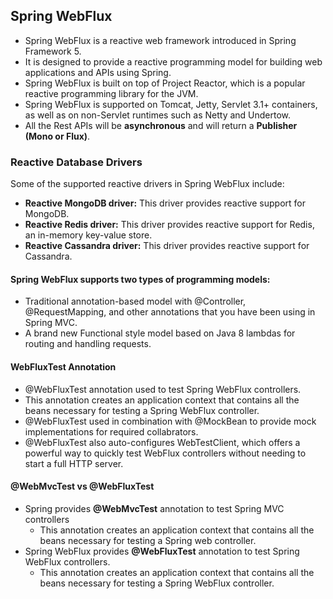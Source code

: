 ## Spring WebFlux
- Spring WebFlux is a reactive web framework introduced in Spring Framework 5.
- It is designed to provide a reactive programming model for building web applications and APIs using Spring.
- Spring WebFlux is built on top of Project Reactor, which is a popular reactive programming library for the JVM.
- Spring WebFlux is supported on Tomcat, Jetty, Servlet 3.1+ containers, as well as on non-Servlet runtimes such as Netty and Undertow.
- All the Rest APIs will be **asynchronous** and will return a **Publisher (Mono or Flux)**.

### Reactive Database Drivers
Some of the supported reactive drivers in Spring WebFlux include:
- **Reactive MongoDB driver:** This driver provides reactive support for MongoDB.
- **Reactive Redis driver:** This driver provides reactive support for Redis, an in-memory key-value store.
- **Reactive Cassandra driver:** This driver provides reactive support for Cassandra.

#### Spring WebFlux supports two types of programming models:
- Traditional annotation-based model with @Controller, @RequestMapping, and other annotations that you have been using in Spring MVC.
- A brand new Functional style model based on Java 8 lambdas for routing and handling requests.

#### WebFluxTest Annotation
- @WebFluxTest annotation used to test Spring WebFlux controllers.
- This annotation creates an application context that contains all the beans necessary for testing a Spring WebFlux controller.
- @WebFluxTest used in combination with @MockBean to provide mock implementations for required collabrators.
- @WebFluxTest also auto-configures WebTestClient, which offers a powerful way to quickly test WebFlux controllers without needing to start a full HTTP server.

#### @WebMvcTest vs @WebFluxTest
- Spring provides **@WebMvcTest** annotation to test Spring MVC controllers
  - This annotation creates an application context that contains all the beans necessary for testing a Spring web controller.
- Spring WebFlux provides **@WebFluxTest** annotation to test Spring WebFlux controllers.
  - This annotation creates an application context that contains all the beans necessary for testing a Spring WebFlux controller.
